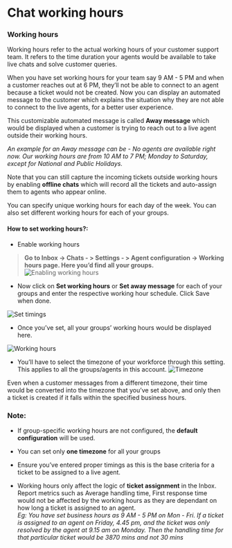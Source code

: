 # Chat working hours

### Working hours
Working  hours refer to the actual working hours of your customer support team. It refers to the time duration your agents would be available to take live chats and solve customer queries.

When you have set working hours for your team say 9 AM - 5 PM and when a customer reaches out at 6 PM, they’ll not be able to connect to an agent because a ticket would not be created. Now you can display an automated message to the customer which explains the situation why they are not able to connect to the live agents, for a better user experience.
  
This customizable automated message is called **Away message** which would be displayed when a customer is trying to reach out to a live agent outside their working hours.

*An example for an Away message can be - No agents are available right now. Our working hours are from 10 AM to 7 PM; Monday to Saturday, except for National and Public Holidays.*

Note that you can still capture the incoming tickets outside working hours by enabling **offline chats** which will record all the tickets and auto-assign them to agents who appear online. 

You can specify unique working hours for each day of the week. You can also set different working hours for each of your groups.

#### How to set working hours?:
- Enable working hours
> **Go to Inbox -> Chats - > Settings - > Agent configuration -> Working hours page. Here you’d find all your groups.**
![Enabling working hours](https://cdn.yellowmessenger.com/IzTa8GshYtqT1634822670364.png)

- Now click on **Set working hours** or **Set away message** for each of your groups and enter the respective working hour schedule. Click Save when done.

![Set timings](https://cdn.yellowmessenger.com/DovcUV2QNK381634822750756.png)

- Once you’ve set, all your groups’ working hours would be displayed here.

![Working hours](https://cdn.yellowmessenger.com/wTsrCfhFJbJ01634822786350.png)

- You’ll have to select the timezone of your workforce through this setting. This applies to all the groups/agents in this account. 
![Timezone](https://cdn.yellowmessenger.com/YteiN6PWRMmB1634822825180.png)

Even when a customer messages from a different timezone, their time would be converted into the timezone that you’ve set above, and only then a ticket is created if it falls within the specified business hours.



### Note:

- If group-specific working hours are not configured, the **default configuration** will be used.

- You can set only **one timezone** for all your groups
    
- Ensure you’ve entered proper timings as this is the base criteria for a ticket to be assigned to a live agent.

- Working hours only affect the logic of **ticket assignment** in the Inbox. Report metrics such as Average handling time, First response time would not be affected by the working hours as they are dependant on how long a ticket is assigned to an agent.  
*Eg: 
You have set business hours as 9 AM - 5 PM on Mon - Fri. If a ticket is assigned to an agent on Friday, 4.45 pm, and the ticket was only resolved by the agent at 9.15 am on Monday. Then the handling time for that particular ticket would be 3870 mins and not 30 mins*